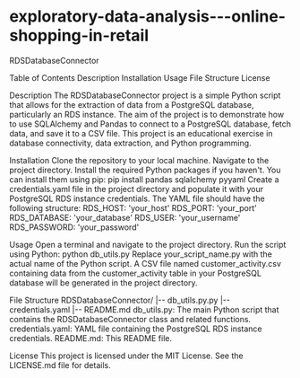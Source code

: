 # exploratory-data-analysis---online-shopping-in-retail
RDSDatabaseConnector

Table of Contents
Description
Installation
Usage
File Structure
License

Description
The RDSDatabaseConnector project is a simple Python script that allows for the extraction of data from a PostgreSQL database, particularly an RDS instance. The aim of the project is to demonstrate how to use SQLAlchemy and Pandas to connect to a PostgreSQL database, fetch data, and save it to a CSV file. This project is an educational exercise in database connectivity, data extraction, and Python programming.

Installation
Clone the repository to your local machine.
Navigate to the project directory.
Install the required Python packages if you haven't. You can install them using pip:
pip install pandas sqlalchemy pyyaml
Create a credentials.yaml file in the project directory and populate it with your PostgreSQL RDS instance credentials. The YAML file should have the following structure:
RDS_HOST: 'your_host'
RDS_PORT: 'your_port'
RDS_DATABASE: 'your_database'
RDS_USER: 'your_username'
RDS_PASSWORD: 'your_password'

Usage
Open a terminal and navigate to the project directory.
Run the script using Python:
python db_utils.py
Replace your_script_name.py with the actual name of the Python script.
A CSV file named customer_activity.csv containing data from the customer_activity table in your PostgreSQL database will be generated in the project directory.

File Structure
RDSDatabaseConnector/
|-- db_utils.py.py
|-- credentials.yaml
|-- README.md
db_utils.py: The main Python script that contains the RDSDatabaseConnector class and related functions.
credentials.yaml: YAML file containing the PostgreSQL RDS instance credentials.
README.md: This README file.

License
This project is licensed under the MIT License. See the LICENSE.md file for details.
